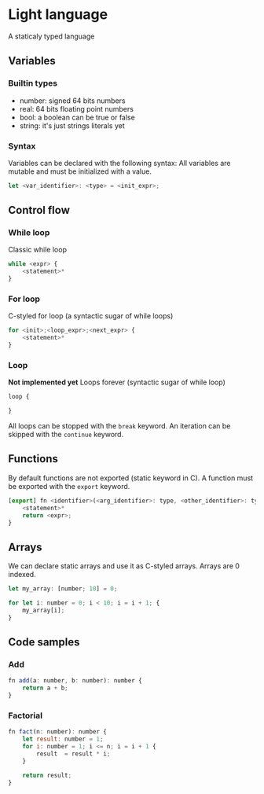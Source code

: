 # Light language
A staticaly typed language

## Variables
### Builtin types

* number: signed 64 bits numbers
* real: 64 bits floating point numbers
* bool: a boolean can be true or false
* string: it's just strings literals yet

### Syntax

Variables can be declared with the following syntax:
All variables are mutable and must be initialized with a value.

```js
let <var_identifier>: <type> = <init_expr>;
```

## Control flow

### While loop

Classic while loop

```js
while <expr> {
    <statement>*
}
```

### For loop
C-styled for loop (a syntactic sugar of while loops)

```js
for <init>;<loop_expr>;<next_expr> {
    <statement>*
}
```

### Loop
__Not implemented yet__
Loops forever (syntactic sugar of while loop)

```js
loop {

}
```

All loops can be stopped with the `break` keyword. An iteration can be skipped
with the `continue` keyword.

## Functions

By default functions are not exported (static keyword in C). A function must be
exported with the `export` keyword.

```js
[export] fn <identifier>(<arg_identifier>: type, <other_identifier>: type): <return_type> {
    <statement>*
    return <expr>;
}

```

## Arrays

We can declare static arrays and use it as C-styled arrays. Arrays are 0 indexed.

```js
let my_array: [number; 10] = 0;

for let i: number = 0; i < 10; i = i + 1; {
    my_array[i];
}
```

## Code samples

### Add

```js
fn add(a: number, b: number): number {
    return a + b;
}
```

### Factorial

```js
fn fact(n: number): number {
    let result: number = 1;
    for i: number = 1; i <= n; i = i + 1 {
        result  = result * i;
    }

    return result;
}

```
